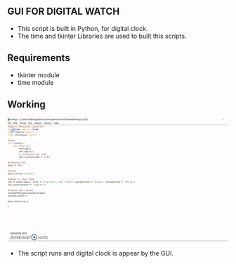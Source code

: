 ## GUI FOR DIGITAL WATCH
- This script is built in Python, for digital clock. 
- The time and tkinter Libraries are used to built this scripts.

## Requirements
- tkinter module
- time module

## Working
![DigitalClock](demo.gif)
- The script runs and digital clock is appear by the GUI.